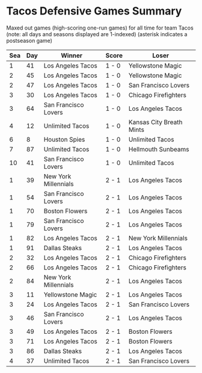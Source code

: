 # Tacos Defensive Games Summary



Maxed out games (high-scoring one-run games) for all time for team Tacos (note: all days and seasons displayed are 1-indexed) (asterisk indicates a postseason game)


| Sea | Day | Winner | Score | Loser | 
| ------ |------ |------ |------ |------ |
| 1 | 41 | Los Angeles Tacos | 1 - 0 | Yellowstone Magic | 
| 2 | 45 | Los Angeles Tacos | 1 - 0 | Yellowstone Magic | 
| 2 | 47 | Los Angeles Tacos | 1 - 0 | San Francisco Lovers | 
| 3 | 30 | Los Angeles Tacos | 1 - 0 | Chicago Firefighters | 
| 3 | 64 | San Francisco Lovers | 1 - 0 | Los Angeles Tacos | 
| 4 | 12 | Unlimited Tacos | 1 - 0 | Kansas City Breath Mints | 
| 6 | 8 | Houston Spies | 1 - 0 | Unlimited Tacos | 
| 7 | 87 | Unlimited Tacos | 1 - 0 | Hellmouth Sunbeams | 
| 10 | 41 | San Francisco Lovers | 1 - 0 | Unlimited Tacos | 
| 1 | 39 | New York Millennials | 2 - 1 | Los Angeles Tacos | 
| 1 | 54 | San Francisco Lovers | 2 - 1 | Los Angeles Tacos | 
| 1 | 70 | Boston Flowers | 2 - 1 | Los Angeles Tacos | 
| 1 | 79 | San Francisco Lovers | 2 - 1 | Los Angeles Tacos | 
| 1 | 82 | Los Angeles Tacos | 2 - 1 | New York Millennials | 
| 1 | 91 | Dallas Steaks | 2 - 1 | Los Angeles Tacos | 
| 2 | 32 | Los Angeles Tacos | 2 - 1 | Chicago Firefighters | 
| 2 | 66 | Los Angeles Tacos | 2 - 1 | Chicago Firefighters | 
| 2 | 84 | New York Millennials | 2 - 1 | Los Angeles Tacos | 
| 3 | 11 | Yellowstone Magic | 2 - 1 | Los Angeles Tacos | 
| 3 | 24 | Los Angeles Tacos | 2 - 1 | San Francisco Lovers | 
| 3 | 46 | San Francisco Lovers | 2 - 1 | Los Angeles Tacos | 
| 3 | 49 | Los Angeles Tacos | 2 - 1 | Boston Flowers | 
| 3 | 71 | Los Angeles Tacos | 2 - 1 | Boston Flowers | 
| 3 | 86 | Dallas Steaks | 2 - 1 | Los Angeles Tacos | 
| 4 | 37 | Unlimited Tacos | 2 - 1 | San Francisco Lovers | 


